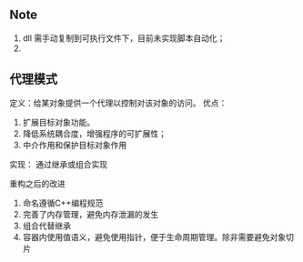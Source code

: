 ## Note
1. dll 需手动复制到可执行文件下，目前未实现脚本自动化；
2. 

## 代理模式
定义：给某对象提供一个代理以控制对该对象的访问。
优点：
1. 扩展目标对象功能。
2. 降低系统耦合度，增强程序的可扩展性；
3. 中介作用和保护目标对象作用

实现：
通过继承或组合实现

重构之后的改进
1. 命名遵循C++编程规范
2. 完善了内存管理，避免内存泄漏的发生
3. 组合代替继承
4. 容器内使用值语义，避免使用指针，便于生命周期管理。除非需要避免对象切片

